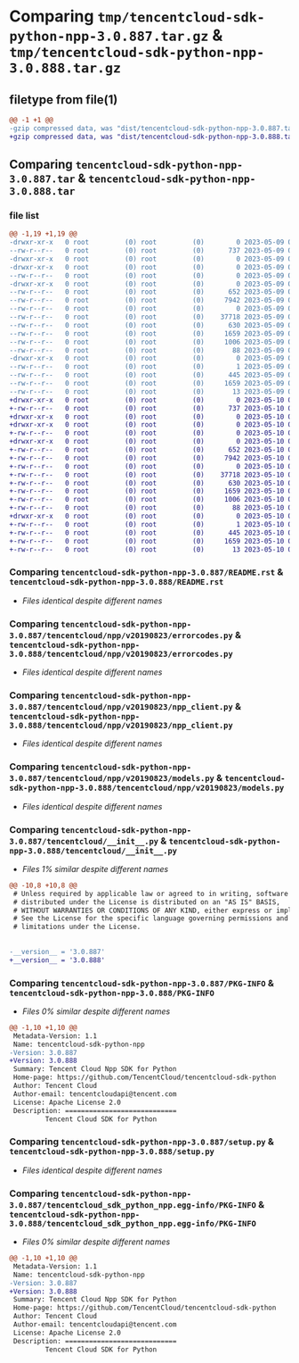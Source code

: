 # Comparing `tmp/tencentcloud-sdk-python-npp-3.0.887.tar.gz` & `tmp/tencentcloud-sdk-python-npp-3.0.888.tar.gz`

## filetype from file(1)

```diff
@@ -1 +1 @@
-gzip compressed data, was "dist/tencentcloud-sdk-python-npp-3.0.887.tar", last modified: Tue May  9 03:09:11 2023, max compression
+gzip compressed data, was "dist/tencentcloud-sdk-python-npp-3.0.888.tar", last modified: Wed May 10 02:24:11 2023, max compression
```

## Comparing `tencentcloud-sdk-python-npp-3.0.887.tar` & `tencentcloud-sdk-python-npp-3.0.888.tar`

### file list

```diff
@@ -1,19 +1,19 @@
-drwxr-xr-x   0 root         (0) root         (0)        0 2023-05-09 03:09:11.000000 tencentcloud-sdk-python-npp-3.0.887/
--rw-r--r--   0 root         (0) root         (0)      737 2023-05-09 03:09:11.000000 tencentcloud-sdk-python-npp-3.0.887/README.rst
-drwxr-xr-x   0 root         (0) root         (0)        0 2023-05-09 03:09:11.000000 tencentcloud-sdk-python-npp-3.0.887/tencentcloud/
-drwxr-xr-x   0 root         (0) root         (0)        0 2023-05-09 03:09:11.000000 tencentcloud-sdk-python-npp-3.0.887/tencentcloud/npp/
--rw-r--r--   0 root         (0) root         (0)        0 2023-05-09 03:09:11.000000 tencentcloud-sdk-python-npp-3.0.887/tencentcloud/npp/__init__.py
-drwxr-xr-x   0 root         (0) root         (0)        0 2023-05-09 03:09:11.000000 tencentcloud-sdk-python-npp-3.0.887/tencentcloud/npp/v20190823/
--rw-r--r--   0 root         (0) root         (0)      652 2023-05-09 03:09:11.000000 tencentcloud-sdk-python-npp-3.0.887/tencentcloud/npp/v20190823/errorcodes.py
--rw-r--r--   0 root         (0) root         (0)     7942 2023-05-09 03:09:11.000000 tencentcloud-sdk-python-npp-3.0.887/tencentcloud/npp/v20190823/npp_client.py
--rw-r--r--   0 root         (0) root         (0)        0 2023-05-09 03:09:11.000000 tencentcloud-sdk-python-npp-3.0.887/tencentcloud/npp/v20190823/__init__.py
--rw-r--r--   0 root         (0) root         (0)    37718 2023-05-09 03:09:11.000000 tencentcloud-sdk-python-npp-3.0.887/tencentcloud/npp/v20190823/models.py
--rw-r--r--   0 root         (0) root         (0)      630 2023-05-09 03:09:11.000000 tencentcloud-sdk-python-npp-3.0.887/tencentcloud/__init__.py
--rw-r--r--   0 root         (0) root         (0)     1659 2023-05-09 03:09:11.000000 tencentcloud-sdk-python-npp-3.0.887/PKG-INFO
--rw-r--r--   0 root         (0) root         (0)     1006 2023-05-09 03:09:11.000000 tencentcloud-sdk-python-npp-3.0.887/setup.py
--rw-r--r--   0 root         (0) root         (0)       88 2023-05-09 03:09:11.000000 tencentcloud-sdk-python-npp-3.0.887/setup.cfg
-drwxr-xr-x   0 root         (0) root         (0)        0 2023-05-09 03:09:11.000000 tencentcloud-sdk-python-npp-3.0.887/tencentcloud_sdk_python_npp.egg-info/
--rw-r--r--   0 root         (0) root         (0)        1 2023-05-09 03:09:11.000000 tencentcloud-sdk-python-npp-3.0.887/tencentcloud_sdk_python_npp.egg-info/dependency_links.txt
--rw-r--r--   0 root         (0) root         (0)      445 2023-05-09 03:09:11.000000 tencentcloud-sdk-python-npp-3.0.887/tencentcloud_sdk_python_npp.egg-info/SOURCES.txt
--rw-r--r--   0 root         (0) root         (0)     1659 2023-05-09 03:09:11.000000 tencentcloud-sdk-python-npp-3.0.887/tencentcloud_sdk_python_npp.egg-info/PKG-INFO
--rw-r--r--   0 root         (0) root         (0)       13 2023-05-09 03:09:11.000000 tencentcloud-sdk-python-npp-3.0.887/tencentcloud_sdk_python_npp.egg-info/top_level.txt
+drwxr-xr-x   0 root         (0) root         (0)        0 2023-05-10 02:24:11.000000 tencentcloud-sdk-python-npp-3.0.888/
+-rw-r--r--   0 root         (0) root         (0)      737 2023-05-10 02:24:11.000000 tencentcloud-sdk-python-npp-3.0.888/README.rst
+drwxr-xr-x   0 root         (0) root         (0)        0 2023-05-10 02:24:11.000000 tencentcloud-sdk-python-npp-3.0.888/tencentcloud/
+drwxr-xr-x   0 root         (0) root         (0)        0 2023-05-10 02:24:11.000000 tencentcloud-sdk-python-npp-3.0.888/tencentcloud/npp/
+-rw-r--r--   0 root         (0) root         (0)        0 2023-05-10 02:24:11.000000 tencentcloud-sdk-python-npp-3.0.888/tencentcloud/npp/__init__.py
+drwxr-xr-x   0 root         (0) root         (0)        0 2023-05-10 02:24:11.000000 tencentcloud-sdk-python-npp-3.0.888/tencentcloud/npp/v20190823/
+-rw-r--r--   0 root         (0) root         (0)      652 2023-05-10 02:24:11.000000 tencentcloud-sdk-python-npp-3.0.888/tencentcloud/npp/v20190823/errorcodes.py
+-rw-r--r--   0 root         (0) root         (0)     7942 2023-05-10 02:24:11.000000 tencentcloud-sdk-python-npp-3.0.888/tencentcloud/npp/v20190823/npp_client.py
+-rw-r--r--   0 root         (0) root         (0)        0 2023-05-10 02:24:11.000000 tencentcloud-sdk-python-npp-3.0.888/tencentcloud/npp/v20190823/__init__.py
+-rw-r--r--   0 root         (0) root         (0)    37718 2023-05-10 02:24:11.000000 tencentcloud-sdk-python-npp-3.0.888/tencentcloud/npp/v20190823/models.py
+-rw-r--r--   0 root         (0) root         (0)      630 2023-05-10 02:24:11.000000 tencentcloud-sdk-python-npp-3.0.888/tencentcloud/__init__.py
+-rw-r--r--   0 root         (0) root         (0)     1659 2023-05-10 02:24:11.000000 tencentcloud-sdk-python-npp-3.0.888/PKG-INFO
+-rw-r--r--   0 root         (0) root         (0)     1006 2023-05-10 02:24:11.000000 tencentcloud-sdk-python-npp-3.0.888/setup.py
+-rw-r--r--   0 root         (0) root         (0)       88 2023-05-10 02:24:11.000000 tencentcloud-sdk-python-npp-3.0.888/setup.cfg
+drwxr-xr-x   0 root         (0) root         (0)        0 2023-05-10 02:24:11.000000 tencentcloud-sdk-python-npp-3.0.888/tencentcloud_sdk_python_npp.egg-info/
+-rw-r--r--   0 root         (0) root         (0)        1 2023-05-10 02:24:11.000000 tencentcloud-sdk-python-npp-3.0.888/tencentcloud_sdk_python_npp.egg-info/dependency_links.txt
+-rw-r--r--   0 root         (0) root         (0)      445 2023-05-10 02:24:11.000000 tencentcloud-sdk-python-npp-3.0.888/tencentcloud_sdk_python_npp.egg-info/SOURCES.txt
+-rw-r--r--   0 root         (0) root         (0)     1659 2023-05-10 02:24:11.000000 tencentcloud-sdk-python-npp-3.0.888/tencentcloud_sdk_python_npp.egg-info/PKG-INFO
+-rw-r--r--   0 root         (0) root         (0)       13 2023-05-10 02:24:11.000000 tencentcloud-sdk-python-npp-3.0.888/tencentcloud_sdk_python_npp.egg-info/top_level.txt
```

### Comparing `tencentcloud-sdk-python-npp-3.0.887/README.rst` & `tencentcloud-sdk-python-npp-3.0.888/README.rst`

 * *Files identical despite different names*

### Comparing `tencentcloud-sdk-python-npp-3.0.887/tencentcloud/npp/v20190823/errorcodes.py` & `tencentcloud-sdk-python-npp-3.0.888/tencentcloud/npp/v20190823/errorcodes.py`

 * *Files identical despite different names*

### Comparing `tencentcloud-sdk-python-npp-3.0.887/tencentcloud/npp/v20190823/npp_client.py` & `tencentcloud-sdk-python-npp-3.0.888/tencentcloud/npp/v20190823/npp_client.py`

 * *Files identical despite different names*

### Comparing `tencentcloud-sdk-python-npp-3.0.887/tencentcloud/npp/v20190823/models.py` & `tencentcloud-sdk-python-npp-3.0.888/tencentcloud/npp/v20190823/models.py`

 * *Files identical despite different names*

### Comparing `tencentcloud-sdk-python-npp-3.0.887/tencentcloud/__init__.py` & `tencentcloud-sdk-python-npp-3.0.888/tencentcloud/__init__.py`

 * *Files 1% similar despite different names*

```diff
@@ -10,8 +10,8 @@
 # Unless required by applicable law or agreed to in writing, software
 # distributed under the License is distributed on an "AS IS" BASIS,
 # WITHOUT WARRANTIES OR CONDITIONS OF ANY KIND, either express or implied.
 # See the License for the specific language governing permissions and
 # limitations under the License.
 
 
-__version__ = '3.0.887'
+__version__ = '3.0.888'
```

### Comparing `tencentcloud-sdk-python-npp-3.0.887/PKG-INFO` & `tencentcloud-sdk-python-npp-3.0.888/PKG-INFO`

 * *Files 0% similar despite different names*

```diff
@@ -1,10 +1,10 @@
 Metadata-Version: 1.1
 Name: tencentcloud-sdk-python-npp
-Version: 3.0.887
+Version: 3.0.888
 Summary: Tencent Cloud Npp SDK for Python
 Home-page: https://github.com/TencentCloud/tencentcloud-sdk-python
 Author: Tencent Cloud
 Author-email: tencentcloudapi@tencent.com
 License: Apache License 2.0
 Description: ============================
         Tencent Cloud SDK for Python
```

### Comparing `tencentcloud-sdk-python-npp-3.0.887/setup.py` & `tencentcloud-sdk-python-npp-3.0.888/setup.py`

 * *Files identical despite different names*

### Comparing `tencentcloud-sdk-python-npp-3.0.887/tencentcloud_sdk_python_npp.egg-info/PKG-INFO` & `tencentcloud-sdk-python-npp-3.0.888/tencentcloud_sdk_python_npp.egg-info/PKG-INFO`

 * *Files 0% similar despite different names*

```diff
@@ -1,10 +1,10 @@
 Metadata-Version: 1.1
 Name: tencentcloud-sdk-python-npp
-Version: 3.0.887
+Version: 3.0.888
 Summary: Tencent Cloud Npp SDK for Python
 Home-page: https://github.com/TencentCloud/tencentcloud-sdk-python
 Author: Tencent Cloud
 Author-email: tencentcloudapi@tencent.com
 License: Apache License 2.0
 Description: ============================
         Tencent Cloud SDK for Python
```

